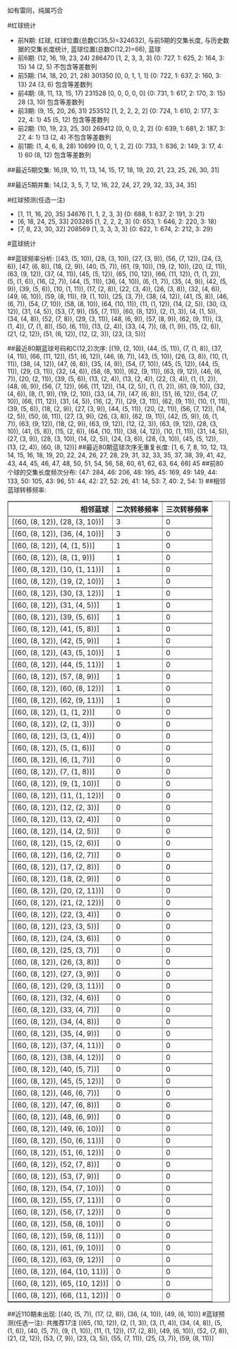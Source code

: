 <!-- 
.. title: 大乐透17062期(2017-05-31)数据分析报告
.. slug: dlott-17062-2017-05-31-report
.. date: 2017-06-01 08:00:00 UTC+08:00
.. tags: Lottery
.. link: 
.. description: 
.. type: text
-->

如有雷同，纯属巧合

<!-- TEASER_END-->

#红球统计

- 前N期: 红球, 红球位置(总数C(35,5)=324632), 与前5期的交集长度, 与历史数据的交集长度统计, 蓝球位置(总数C(12,2)=66), 蓝球
- 前6期: (12, 16, 19, 23, 24) 286470 [1, 2, 3, 3, 3] {0: 727, 1: 625, 2: 164, 3: 15} 14 (2, 5) 不包含等差数列
- 前5期: (14, 18, 20, 21, 28) 301350 [0, 0, 1, 1, 1] {0: 722, 1: 637, 2: 160, 3: 13} 24 (3, 6) 包含等差数列
- 前4期: (8, 11, 13, 15, 17) 231528 [0, 0, 0, 0, 0] {0: 731, 1: 617, 2: 170, 3: 15} 28 (3, 10) 包含等差数列
- 前3期: (9, 15, 20, 26, 31) 253512 [1, 2, 2, 2, 2] {0: 724, 1: 610, 2: 177, 3: 22, 4: 1} 45 (5, 12) 包含等差数列
- 前2期: (10, 19, 23, 25, 30) 269412 [0, 0, 0, 2, 2] {0: 639, 1: 681, 2: 187, 3: 27, 4: 1} 13 (2, 4) 不包含等差数列
- 前1期: (1, 4, 6, 8, 28) 10899 [0, 0, 1, 2, 2] {0: 733, 1: 636, 2: 149, 3: 17, 4: 1} 60 (8, 12) 包含等差数列

##最近5期交集:
16,[9, 10, 11, 13, 14, 15, 17, 18, 19, 20, 21, 23, 25, 26, 30, 31]

##最近5期并集:
14,[2, 3, 5, 7, 12, 16, 22, 24, 27, 29, 32, 33, 34, 35]

#红球预测(任选一注)

- [1, 11, 16, 20, 35] 34676 [1, 1, 2, 3, 3] {0: 688, 1: 637, 2: 191, 3: 21}
- [6, 18, 24, 25, 33] 203285 [1, 2, 2, 2, 3] {0: 653, 1: 646, 2: 220, 3: 18}
- [7, 8, 23, 30, 32] 208569 [1, 3, 3, 3, 3] {0: 622, 1: 674, 2: 212, 3: 29}

#蓝球统计

##蓝球频率分析:
[(43, (5, 10)), (28, (3, 10)), (27, (3, 9)), (56, (7, 12)), (24, (3, 6)), (47, (6, 8)), (18, (2, 9)), (40, (5, 7)), (61, (9, 10)), (19, (2, 10)), (20, (2, 11)), (63, (9, 12)), (37, (4, 11)), (45, (5, 12)), (65, (10, 12)), (66, (11, 12)), (1, (1, 2)), (5, (1, 6)), (16, (2, 7)), (44, (5, 11)), (36, (4, 10)), (6, (1, 7)), (35, (4, 9)), (42, (5, 9)), (39, (5, 6)), (10, (1, 11)), (17, (2, 8)), (22, (3, 4)), (26, (3, 8)), (32, (4, 6)), (49, (6, 10)), (59, (8, 11)), (9, (1, 10)), (25, (3, 7)), (38, (4, 12)), (41, (5, 8)), (46, (6, 7)), (54, (7, 10)), (58, (8, 10)), (64, (10, 11)), (11, (1, 12)), (14, (2, 5)), (30, (3, 12)), (31, (4, 5)), (53, (7, 9)), (55, (7, 11)), (60, (8, 12)), (2, (1, 3)), (4, (1, 5)), (34, (4, 8)), (52, (7, 8)), (29, (3, 11)), (48, (6, 9)), (57, (8, 9)), (62, (9, 11)), (3, (1, 4)), (7, (1, 8)), (50, (6, 11)), (13, (2, 4)), (33, (4, 7)), (8, (1, 9)), (15, (2, 6)), (21, (2, 12)), (51, (6, 12)), (12, (2, 3)), (23, (3, 5))]

##最近80期蓝球号码和C(12,2)次序:
 [(19, (2, 10)), (44, (5, 11)), (7, (1, 8)), (37, (4, 11)), (66, (11, 12)), (51, (6, 12)), (46, (6, 7)), (43, (5, 10)), (26, (3, 8)), (10, (1, 11)), (38, (4, 12)), (47, (6, 8)), (35, (4, 9)), (54, (7, 10)), (45, (5, 12)), (44, (5, 11)), (29, (3, 11)), (32, (4, 6)), (58, (8, 10)), (62, (9, 11)), (63, (9, 12)), (46, (6, 7)), (20, (2, 11)), (39, (5, 6)), (13, (2, 4)), (13, (2, 4)), (22, (3, 4)), (1, (1, 2)), (48, (6, 9)), (56, (7, 12)), (66, (11, 12)), (14, (2, 5)), (1, (1, 2)), (61, (9, 10)), (32, (4, 6)), (8, (1, 9)), (19, (2, 10)), (33, (4, 7)), (47, (6, 8)), (51, (6, 12)), (54, (7, 10)), (66, (11, 12)), (31, (4, 5)), (16, (2, 7)), (29, (3, 11)), (62, (9, 11)), (10, (1, 11)), (39, (5, 6)), (18, (2, 9)), (27, (3, 9)), (44, (5, 11)), (20, (2, 11)), (56, (7, 12)), (14, (2, 5)), (50, (6, 11)), (27, (3, 9)), (26, (3, 8)), (62, (9, 11)), (42, (5, 9)), (6, (1, 7)), (63, (9, 12)), (18, (2, 9)), (63, (9, 12)), (12, (2, 3)), (63, (9, 12)), (28, (3, 10)), (41, (5, 8)), (15, (2, 6)), (64, (10, 11)), (38, (4, 12)), (10, (1, 11)), (31, (4, 5)), (27, (3, 9)), (28, (3, 10)), (14, (2, 5)), (24, (3, 6)), (28, (3, 10)), (45, (5, 12)), (13, (2, 4)), (60, (8, 12))]
##最近80期蓝球次序无重复长度:
 [1, 6, 7, 8, 10, 12, 13, 14, 15, 16, 18, 19, 20, 22, 24, 26, 27, 28, 29, 31, 32, 33, 35, 37, 38, 39, 41, 42, 43, 44, 45, 46, 47, 48, 50, 51, 54, 56, 58, 60, 61, 62, 63, 64, 66] 45
##前80个球的交集长度频次分布:
{47: 284, 46: 206, 48: 195, 45: 169, 49: 149, 44: 133, 50: 105, 43: 96, 51: 44, 42: 27, 52: 26, 41: 14, 53: 7, 40: 2, 54: 1}
##相邻蓝球转移频率:
 <table border="1" class="table table-striped dataframe">
  <thead>
    <tr style="text-align: right;">
      <th>相邻蓝球</th>
      <th>二次转移频率</th>
      <th>三次转移频率</th>
    </tr>
  </thead>
  <tbody>
    <tr>
      <td>[(60, (8, 12)), (28, (3, 10))]</td>
      <td>3</td>
      <td>0</td>
    </tr>
    <tr>
      <td>[(60, (8, 12)), (36, (4, 10))]</td>
      <td>3</td>
      <td>0</td>
    </tr>
    <tr>
      <td>[(60, (8, 12)), (4, (1, 5))]</td>
      <td>1</td>
      <td>0</td>
    </tr>
    <tr>
      <td>[(60, (8, 12)), (8, (1, 9))]</td>
      <td>1</td>
      <td>0</td>
    </tr>
    <tr>
      <td>[(60, (8, 12)), (10, (1, 11))]</td>
      <td>1</td>
      <td>0</td>
    </tr>
    <tr>
      <td>[(60, (8, 12)), (19, (2, 10))]</td>
      <td>1</td>
      <td>0</td>
    </tr>
    <tr>
      <td>[(60, (8, 12)), (30, (3, 12))]</td>
      <td>1</td>
      <td>0</td>
    </tr>
    <tr>
      <td>[(60, (8, 12)), (31, (4, 5))]</td>
      <td>1</td>
      <td>0</td>
    </tr>
    <tr>
      <td>[(60, (8, 12)), (39, (5, 6))]</td>
      <td>1</td>
      <td>0</td>
    </tr>
    <tr>
      <td>[(60, (8, 12)), (41, (5, 8))]</td>
      <td>1</td>
      <td>0</td>
    </tr>
    <tr>
      <td>[(60, (8, 12)), (42, (5, 9))]</td>
      <td>1</td>
      <td>0</td>
    </tr>
    <tr>
      <td>[(60, (8, 12)), (43, (5, 10))]</td>
      <td>1</td>
      <td>0</td>
    </tr>
    <tr>
      <td>[(60, (8, 12)), (44, (5, 11))]</td>
      <td>1</td>
      <td>0</td>
    </tr>
    <tr>
      <td>[(60, (8, 12)), (57, (8, 9))]</td>
      <td>1</td>
      <td>0</td>
    </tr>
    <tr>
      <td>[(60, (8, 12)), (60, (8, 12))]</td>
      <td>1</td>
      <td>0</td>
    </tr>
    <tr>
      <td>[(60, (8, 12)), (62, (9, 11))]</td>
      <td>1</td>
      <td>0</td>
    </tr>
    <tr>
      <td>[(60, (8, 12)), (1, (1, 2))]</td>
      <td>0</td>
      <td>0</td>
    </tr>
    <tr>
      <td>[(60, (8, 12)), (2, (1, 3))]</td>
      <td>0</td>
      <td>0</td>
    </tr>
    <tr>
      <td>[(60, (8, 12)), (3, (1, 4))]</td>
      <td>0</td>
      <td>0</td>
    </tr>
    <tr>
      <td>[(60, (8, 12)), (5, (1, 6))]</td>
      <td>0</td>
      <td>0</td>
    </tr>
    <tr>
      <td>[(60, (8, 12)), (6, (1, 7))]</td>
      <td>0</td>
      <td>0</td>
    </tr>
    <tr>
      <td>[(60, (8, 12)), (7, (1, 8))]</td>
      <td>0</td>
      <td>0</td>
    </tr>
    <tr>
      <td>[(60, (8, 12)), (9, (1, 10))]</td>
      <td>0</td>
      <td>0</td>
    </tr>
    <tr>
      <td>[(60, (8, 12)), (11, (1, 12))]</td>
      <td>0</td>
      <td>0</td>
    </tr>
    <tr>
      <td>[(60, (8, 12)), (12, (2, 3))]</td>
      <td>0</td>
      <td>0</td>
    </tr>
    <tr>
      <td>[(60, (8, 12)), (13, (2, 4))]</td>
      <td>0</td>
      <td>0</td>
    </tr>
    <tr>
      <td>[(60, (8, 12)), (14, (2, 5))]</td>
      <td>0</td>
      <td>0</td>
    </tr>
    <tr>
      <td>[(60, (8, 12)), (15, (2, 6))]</td>
      <td>0</td>
      <td>0</td>
    </tr>
    <tr>
      <td>[(60, (8, 12)), (16, (2, 7))]</td>
      <td>0</td>
      <td>0</td>
    </tr>
    <tr>
      <td>[(60, (8, 12)), (17, (2, 8))]</td>
      <td>0</td>
      <td>0</td>
    </tr>
    <tr>
      <td>[(60, (8, 12)), (18, (2, 9))]</td>
      <td>0</td>
      <td>0</td>
    </tr>
    <tr>
      <td>[(60, (8, 12)), (20, (2, 11))]</td>
      <td>0</td>
      <td>0</td>
    </tr>
    <tr>
      <td>[(60, (8, 12)), (21, (2, 12))]</td>
      <td>0</td>
      <td>0</td>
    </tr>
    <tr>
      <td>[(60, (8, 12)), (22, (3, 4))]</td>
      <td>0</td>
      <td>0</td>
    </tr>
    <tr>
      <td>[(60, (8, 12)), (23, (3, 5))]</td>
      <td>0</td>
      <td>0</td>
    </tr>
    <tr>
      <td>[(60, (8, 12)), (24, (3, 6))]</td>
      <td>0</td>
      <td>0</td>
    </tr>
    <tr>
      <td>[(60, (8, 12)), (25, (3, 7))]</td>
      <td>0</td>
      <td>0</td>
    </tr>
    <tr>
      <td>[(60, (8, 12)), (26, (3, 8))]</td>
      <td>0</td>
      <td>0</td>
    </tr>
    <tr>
      <td>[(60, (8, 12)), (27, (3, 9))]</td>
      <td>0</td>
      <td>0</td>
    </tr>
    <tr>
      <td>[(60, (8, 12)), (29, (3, 11))]</td>
      <td>0</td>
      <td>0</td>
    </tr>
    <tr>
      <td>[(60, (8, 12)), (32, (4, 6))]</td>
      <td>0</td>
      <td>0</td>
    </tr>
    <tr>
      <td>[(60, (8, 12)), (33, (4, 7))]</td>
      <td>0</td>
      <td>0</td>
    </tr>
    <tr>
      <td>[(60, (8, 12)), (34, (4, 8))]</td>
      <td>0</td>
      <td>0</td>
    </tr>
    <tr>
      <td>[(60, (8, 12)), (35, (4, 9))]</td>
      <td>0</td>
      <td>0</td>
    </tr>
    <tr>
      <td>[(60, (8, 12)), (37, (4, 11))]</td>
      <td>0</td>
      <td>0</td>
    </tr>
    <tr>
      <td>[(60, (8, 12)), (38, (4, 12))]</td>
      <td>0</td>
      <td>0</td>
    </tr>
    <tr>
      <td>[(60, (8, 12)), (40, (5, 7))]</td>
      <td>0</td>
      <td>0</td>
    </tr>
    <tr>
      <td>[(60, (8, 12)), (45, (5, 12))]</td>
      <td>0</td>
      <td>0</td>
    </tr>
    <tr>
      <td>[(60, (8, 12)), (46, (6, 7))]</td>
      <td>0</td>
      <td>0</td>
    </tr>
    <tr>
      <td>[(60, (8, 12)), (47, (6, 8))]</td>
      <td>0</td>
      <td>0</td>
    </tr>
    <tr>
      <td>[(60, (8, 12)), (48, (6, 9))]</td>
      <td>0</td>
      <td>0</td>
    </tr>
    <tr>
      <td>[(60, (8, 12)), (49, (6, 10))]</td>
      <td>0</td>
      <td>0</td>
    </tr>
    <tr>
      <td>[(60, (8, 12)), (50, (6, 11))]</td>
      <td>0</td>
      <td>0</td>
    </tr>
    <tr>
      <td>[(60, (8, 12)), (51, (6, 12))]</td>
      <td>0</td>
      <td>0</td>
    </tr>
    <tr>
      <td>[(60, (8, 12)), (52, (7, 8))]</td>
      <td>0</td>
      <td>0</td>
    </tr>
    <tr>
      <td>[(60, (8, 12)), (53, (7, 9))]</td>
      <td>0</td>
      <td>0</td>
    </tr>
    <tr>
      <td>[(60, (8, 12)), (54, (7, 10))]</td>
      <td>0</td>
      <td>0</td>
    </tr>
    <tr>
      <td>[(60, (8, 12)), (55, (7, 11))]</td>
      <td>0</td>
      <td>0</td>
    </tr>
    <tr>
      <td>[(60, (8, 12)), (56, (7, 12))]</td>
      <td>0</td>
      <td>0</td>
    </tr>
    <tr>
      <td>[(60, (8, 12)), (58, (8, 10))]</td>
      <td>0</td>
      <td>0</td>
    </tr>
    <tr>
      <td>[(60, (8, 12)), (59, (8, 11))]</td>
      <td>0</td>
      <td>0</td>
    </tr>
    <tr>
      <td>[(60, (8, 12)), (61, (9, 10))]</td>
      <td>0</td>
      <td>0</td>
    </tr>
    <tr>
      <td>[(60, (8, 12)), (63, (9, 12))]</td>
      <td>0</td>
      <td>0</td>
    </tr>
    <tr>
      <td>[(60, (8, 12)), (64, (10, 11))]</td>
      <td>0</td>
      <td>0</td>
    </tr>
    <tr>
      <td>[(60, (8, 12)), (65, (10, 12))]</td>
      <td>0</td>
      <td>0</td>
    </tr>
    <tr>
      <td>[(60, (8, 12)), (66, (11, 12))]</td>
      <td>0</td>
      <td>0</td>
    </tr>
  </tbody>
</table>
##近110期未出现:
 [(40, (5, 7)), (17, (2, 8)), (36, (4, 10)), (49, (6, 10))]
#蓝球预测(任选一注):
共推荐17注
 [(65, (10, 12)), (2, (1, 3)), (3, (1, 4)), (34, (4, 8)), (5, (1, 6)), (40, (5, 7)), (9, (1, 10)), (11, (1, 12)), (17, (2, 8)), (49, (6, 10)), (52, (7, 8)), (21, (2, 12)), (53, (7, 9)), (23, (3, 5)), (55, (7, 11)), (25, (3, 7)), (59, (8, 11))]

